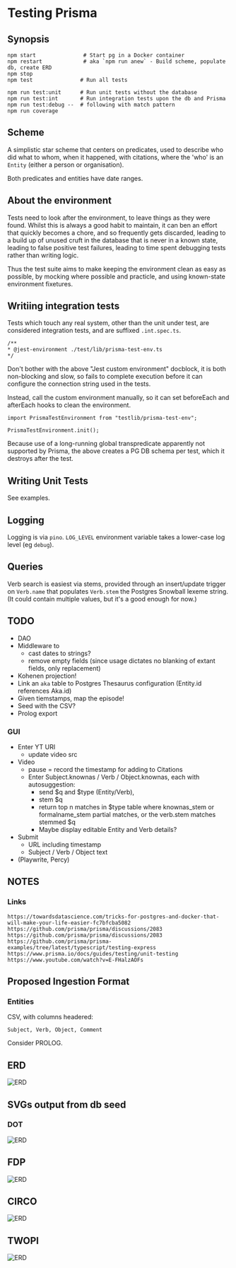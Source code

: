 # Testing Prisma

## Synopsis

    npm start               # Start pg in a Docker container
    npm restart             # aka `npm run anew` - Build scheme, populate db, create ERD
    npm stop
    npm test               # Run all tests

    npm run test:unit      # Run unit tests without the database
    npm run test:int       # Run integration tests upon the db and Prisma
    npm run test:debug --  # following with match pattern
    npm run coverage

## Scheme

A simplistic star scheme that centers on predicates, used to describe who did what to whom, when it happened, with citations, where the 'who' is an `Entity` (either a person or organisation).

Both predicates and entities have date ranges.

## About the environment

Tests need to look after the environment, to leave things as they were found. Whilst this is always a good habit to maintain, it can ben an effort that quickly becomes a chore, and so frequently gets discarded, leading to a build up of unused cruft in the database that is never in a known state, leading to false positive test failures, leading to time spent debugging tests rather than writing logic.

Thus the test suite aims to make keeping the environment clean as easy as possible, by mocking where possible and practicle, and using known-state environment fixetures.

## Writiing integration tests

Tests which touch any real system, other than the unit under test, are considered integration tests, and are suffixed `.int.spec.ts`.

    /**
    * @jest-environment ./test/lib/prisma-test-env.ts
    */

Don't bother with the above "Jest custom environment" docblock, it is both non-blocking and slow, so fails to complete execution before it can configure the connection string used in the tests.

Instead, call the custom environment manually, so it can set beforeEach and afterEach hooks to clean the environment.

    import PrismaTestEnvironment from "testlib/prisma-test-env";

    PrismaTestEnvironment.init();

Because use of a long-running global transpredicate apparently not supported by Prisma, the above creates a PG DB schema per test, which it destroys after the test.

## Writing Unit Tests

See examples.

## Logging

Logging is via `pino`. `LOG_LEVEL` environment variable takes a lower-case log level (eg `debug`).

## Queries

Verb search is easiest via stems, provided through an insert/update trigger on `Verb.name` that populates `Verb.stem` the Postgres Snowball lexeme string. (It could contain multiple values, but it's a good enough for now.)

## TODO

- DAO
- Middleware to
  - cast dates to strings?
  - remove empty fields (since usage dictates no blanking of extant fields, only replacement)
- Kohenen projection!
- Link an `aka` table to Postgres Thesaurus configuration (Entity.id references Aka.id)
- Given tiemstamps, map the episode!
- Seed with the CSV?
- Prolog export

### GUI

- Enter YT URI
  - update video src
- Video
  - pause = record the timestamp for adding to Citations
  - Enter Subject.knownas / Verb / Object.knownas, each with autosuggestion:
    - send $q and $type (Entity/Verb),
    - stem $q
    - return top n matches in $type table where knownas_stem or formalname_stem partial matches, or the verb.stem matches stemmed $q
    - Maybe display editable Entity and Verb details?
- Submit
  - URL including timestamp
  - Subject / Verb / Object text
- (Playwrite, Percy)

## NOTES

### Links

    https://towardsdatascience.com/tricks-for-postgres-and-docker-that-will-make-your-life-easier-fc7bfcba5082
    https://github.com/prisma/prisma/discussions/2083
    https://github.com/prisma/prisma/discussions/2083
    https://github.com/prisma/prisma-examples/tree/latest/typescript/testing-express
    https://www.prisma.io/docs/guides/testing/unit-testing
    https://www.youtube.com/watch?v=E-FHalzAOFs

## Proposed Ingestion Format

### Entities

CSV, with columns headered:

    Subject, Verb, Object, Comment

Consider PROLOG.

## ERD

![ERD](./erd.svg)

## SVGs output from db seed

### DOT

![ERD](./output/dot.svg)

## FDP

![ERD](./output/fdp.svg)

## CIRCO

![ERD](./output/circo.svg)

## TWOPI

![ERD](./output/twopi.svg)
